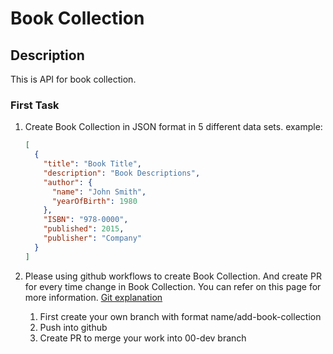 # Book Collection

## Description

This is API for book collection.

### First Task

1. Create Book Collection in JSON format in 5 different data sets.
   example:

   ```json
   [
     {
       "title": "Book Title",
       "description": "Book Descriptions",
       "author": {
         "name": "John Smith",
         "yearOfBirth": 1980
       },
       "ISBN": "978-0000",
       "published": 2015,
       "publisher": "Company"
     }
   ]
   ```

2. Please using github workflows to create Book Collection. And create PR for every time change in Book Collection. You can refer on this page for more information.
   [Git explanation](https://www.notion.so/Git-How-to-push-and-merge-our-code-734cf549dfeb4afbb10e1b44f14ea334?pvs=4)
   1. First create your own branch with format name/add-book-collection
   2. Push into github
   3. Create PR to merge your work into 00-dev branch

